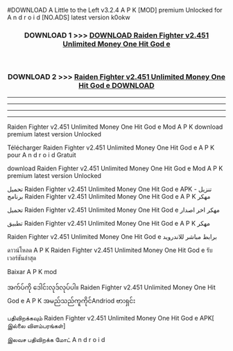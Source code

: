 #DOWNLOAD A Little to the Left v3.2.4 A P K [MOD] premium Unlocked for A n d r o i d [NO.ADS] latest version k0okw 



<div align="center">

<h3>DOWNLOAD 1 >>> <a href="https://downloadmod1.web.app/?judul=Raiden Fighter v2.451 Unlimited Money One Hit God e ">DOWNLOAD Raiden Fighter v2.451 Unlimited Money One Hit God e </a></h3><br>

<h3>DOWNLOAD 2 >>> <a href="https://downloadmod1.web.app/?judul=Raiden Fighter v2.451 Unlimited Money One Hit God e ">Raiden Fighter v2.451 Unlimited Money One Hit God e  DOWNLOAD </a></h3>

</div>


----------------------------------------------------------

----------------------------------------------------------

----------------------------------------------------------

----------------------------------------------------------


Raiden Fighter v2.451 Unlimited Money One Hit God e  Mod A P K download premium latest version Unlocked

Télécharger Raiden Fighter v2.451 Unlimited Money One Hit God e  A P K pour A n d r o i d Gratuit

download Raiden Fighter v2.451 Unlimited Money One Hit God e  Mod A P K premium latest version Unlocked

تحميل Raiden Fighter v2.451 Unlimited Money One Hit God e  APK - تنزيل برنامج Raiden Fighter v2.451 Unlimited Money One Hit God e  A P K مهكر

تحميل Raiden Fighter v2.451 Unlimited Money One Hit God e  مهكر اخر اصدار

تطبيق Raiden Fighter v2.451 Unlimited Money One Hit God e  A P K مهكر

Raiden Fighter v2.451 Unlimited Money One Hit God e  برابط مباشر للاندرويد

ดาวน์โหลด A P K Raiden Fighter v2.451 Unlimited Money One Hit God e  รับเวอร์ชันล่าสุด

Baixar A P K mod

အက်ပ်ကို ဒေါင်းလုဒ်လုပ်ပါ။ Raiden Fighter v2.451 Unlimited Money One Hit God e  A P K အမည်သည်ကူကိုင်Andriod ဗားရှင်း

பதிவிறக்கவும் Raiden Fighter v2.451 Unlimited Money One Hit God e  APK[ இல்லை விளம்பரங்கள்] 
 
இலவச பதிவிறக்க மோட் A n d r o i d



